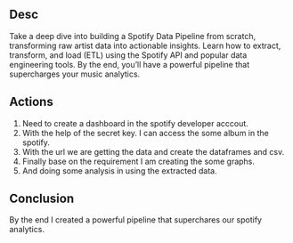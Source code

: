 ## Desc
Take a deep dive into building a Spotify Data Pipeline from scratch, transforming raw artist data into actionable insights. Learn how to extract, transform, and load (ETL) using the Spotify API and popular data engineering tools. By the end, you’ll have a powerful pipeline that supercharges your music analytics.
## Actions
1. Need to create a dashboard in the spotify developer acccout.
2. With the help of the secret key. I can access the some album in the spotify.
3. With the url we are getting the data and create the dataframes and csv.
4. Finally base on the requirement I am creating the some graphs.
5. And doing some analysis in using the extracted data.

## Conclusion
By the end I created a powerful pipeline that superchares our spotify analytics.
